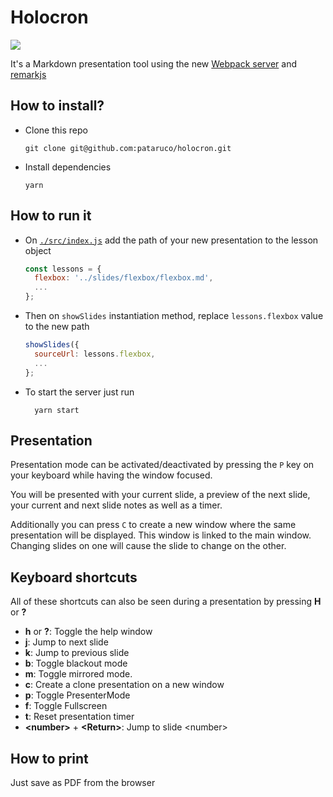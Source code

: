 # Holocron

![](https://media.giphy.com/media/l2JJmXRcFoEJNXyEM/giphy.gif)

It's a Markdown presentation tool using the new [Webpack server](https://github.com/webpack-contrib/webpack-serve) and [remarkjs](https://github.com/gnab/remark)

## How to install?

- Clone this repo

  ```shell
  git clone git@github.com:pataruco/holocron.git
  ```

- Install dependencies
  ```shell
  yarn
  ```

## How to run it

- On [`./src/index.js`](./src/index.js) add the path of your new presentation to the lesson object
  ```js
  const lessons = {
    flexbox: '../slides/flexbox/flexbox.md',
    ...
  };
  ```
- Then on `showSlides` instantiation method, replace `lessons.flexbox` value to the new path
  ```js
  showSlides({
    sourceUrl: lessons.flexbox,
    ...
  };
  ```
- To start the server just run
  ```shell
    yarn start
  ```

## Presentation

Presentation mode can be activated/deactivated by pressing the `P` key on your keyboard while having the window focused.

You will be presented with your current slide, a preview of the next slide, your current and next slide notes as well as a timer.

Additionally you can press `C` to create a new window where the same presentation will be displayed. This window is linked to the main window. Changing slides on one will cause the slide to change on the other.

## Keyboard shortcuts

All of these shortcuts can also be seen during a presentation by pressing **H** or **?**

- **h** or **?**: Toggle the help window
- **j**: Jump to next slide
- **k**: Jump to previous slide
- **b**: Toggle blackout mode
- **m**: Toggle mirrored mode.
- **c**: Create a clone presentation on a new window
- **p**: Toggle PresenterMode
- **f**: Toggle Fullscreen
- **t**: Reset presentation timer
- **&lt;number&gt;** + **&lt;Return&gt;**: Jump to slide &lt;number&gt;

## How to print

Just save as PDF from the browser
